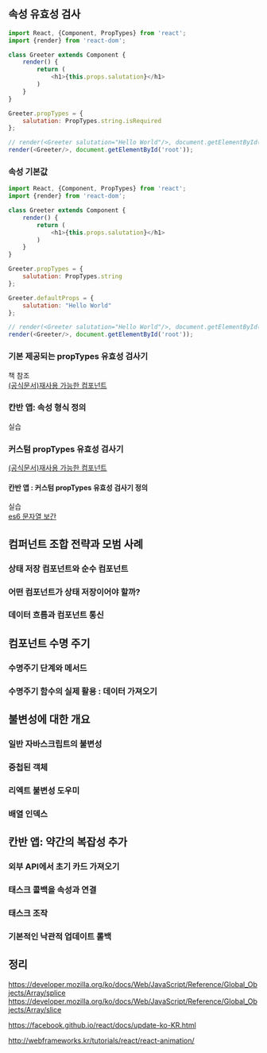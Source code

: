 ## 속성 유효성 검사
```javascript
import React, {Component, PropTypes} from 'react';
import {render} from 'react-dom';

class Greeter extends Component {
    render() {
        return (
            <h1>{this.props.salutation}</h1>
        )
    }
}

Greeter.propTypes = {
    salutation: PropTypes.string.isRequired
};

// render(<Greeter salutation="Hello World"/>, document.getElementById('root'));
render(<Greeter/>, document.getElementById('root'));
```
### 속성 기본값
```javascript
import React, {Component, PropTypes} from 'react';
import {render} from 'react-dom';

class Greeter extends Component {
    render() {
        return (
            <h1>{this.props.salutation}</h1>
        )
    }
}

Greeter.propTypes = {
    salutation: PropTypes.string
};

Greeter.defaultProps = {
    salutation: "Hello World"
};

// render(<Greeter salutation="Hello World"/>, document.getElementById('root'));
render(<Greeter/>, document.getElementById('root'));
```
### 기본 제공되는 propTypes 유효성 검사기
책 참조  
[(공식문서)재사용 가능한 컴포넌트](https://facebook.github.io/react/docs/reusable-components-ko-KR.html)  
  
### 칸반 앱: 속성 형식 정의  
실습  
  
### 커스텀 propTypes 유효성 검사기
[(공식문서)재사용 가능한 컴포넌트](https://facebook.github.io/react/docs/reusable-components-ko-KR.html)  
  
#### 칸반 앱 : 커스텀 propTypes 유효성 검사기 정의
실습  
[es6  문자열 보간](https://developer.mozilla.org/ko/docs/Web/JavaScript/Reference/Template_literals)  
  
## 컴퍼넌트 조합 전략과 모범 사례
### 상태 저장 컴포넌트와 순수 컴포넌트
### 어떤 컴포넌트가 상태 저장이어야 할까?
### 데이터 흐름과 컴포넌트 통신
## 컴포넌트 수명 주기
### 수명주기 단계와 메서드 
### 수명주기 함수의 실제 활용 : 데이터 가져오기
## 불변성에 대한 개요
### 일반 자바스크립트의 불변성
### 중첩된 객체
### 리엑트 불변성 도우미
### 배열 인덱스
## 칸반 앱: 약간의 복잡성 추가
### 외부 API에서 초기 카드 가져오기
### 태스크 콜백을 속성과 연결
### 태스크 조작
### 기본적인 낙관적 업데이트 롤백
## 정리
https://developer.mozilla.org/ko/docs/Web/JavaScript/Reference/Global_Objects/Array/splice
https://developer.mozilla.org/ko/docs/Web/JavaScript/Reference/Global_Objects/Array/slice

https://facebook.github.io/react/docs/update-ko-KR.html

http://webframeworks.kr/tutorials/react/react-animation/
